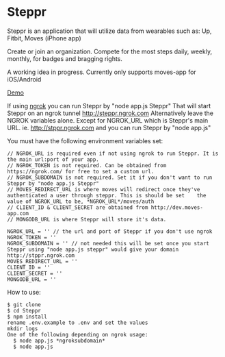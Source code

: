 Steppr
======


Steppr is an application that will utilize data from wearables such as: Up, Fitbit, Moves (iPhone app)

Create or join an organization. Compete for the most steps daily, weekly, monthly, for badges and bragging rights.

A working idea in progress. Currently only supports moves-app for iOS/Android


[Demo](http://stppr.ngrok.com) 

If using [ngrok](https://ngrok.com/) you can run Steppr by "node app.js Steppr" That will start Steppr on an ngrok tunnel http://steppr.ngrok.com
Alternatively leave the NGROK variables alone. Except for NGROK_URL which is Steppr's main URL. ie. http://stppr.ngrok.com and you can run Steppr by "node app.js"

You must have the following environment variables set:
```
// NGROK_URL is required even if not using ngrok to run Steppr. It is the main url:port of your app. 
// NGROK_TOKEN is not required. Can be obtained from https://ngrok.com/ for free to set a custom url. 
// NGROK_SUBDOMAIN is not required. Set it if you don't want to run Steppr by "node app.js Steppr"
// MOVES_REDIRECT_URL is where moves will redirect once they've authenticated a user through steppr. This is should be set    the value of NGROK_URL to be, *NGROK_URL*/moves/auth
// CLIENT_ID & CLIENT_SECRET are obtained from http://dev.moves-app.com
// MONGODB_URL is where Steppr will store it's data.

NGROK_URL = '' // the url and port of Steppr if you don't use ngrok
NGROK_TOKEN = ''
NGROK_SUBDOMAIN = '' // not needed this will be set once you start Steppr using "node app.js steppr" would give your domain http://stppr.ngrok.com
MOVES_REDIRECT_URL = ''
CLIENT_ID = ''
CLIENT_SECRET = ''
MONGODB_URL = ''
```

How to use:
```
$ git clone
$ cd Steppr
$ npm install
rename .env.example to .env and set the values 
mkdir logs
One of the following depending on ngrok usage:
  $ node app.js *ngroksubdomain*
  $ node app.js  
